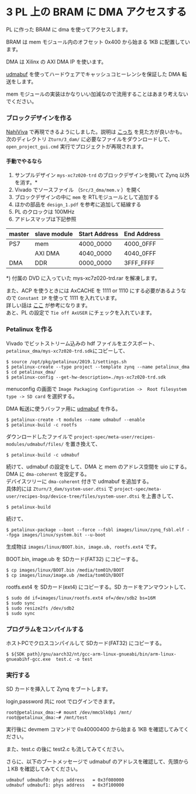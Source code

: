 # 3 PL 上の BRAM に DMA アクセスする

PL に作った BRAM  に dma を使ってアクセスします。

BRAM は mem モジュール内のオフセット 0x400 から始まる 1KB に配置しています。

DMA は Xilinx の AXI DMA IP を使います。

[udmabuf](https://github.com/ikwzm/udmabuf/blob/master/Readme.ja.md) を使ってハードウェアでキャッシュコヒーレンシを保証した  DMA 転送をします。

mem モジュールの実装はかなりいい加減なので流用することはあまり考えないでください。

### ブロックデザインを作る

[NahiViva](https://github.com/tokuden/NahiViva) で再現できるようにしました。説明は [こっち](http://nahitafu.cocolog-nifty.com/nahitafu/2019/05/post-2cfa5c.html) を見た方が良いかも。  
次のディレクトリ ```Zturn/3_dam/``` に必要なファイルをダウンロードして、```open_project_gui.cmd``` 実行でプロジェクトが再現されます。

#### 手動でやるなら

1. サンプルデザイン ```mys-xc7z020-trd``` のブロックデザインを開いて Zynq 以外を消す。*
2. Vivado でソースファイル （```Src/3_dma/mem.v``` ）を開く
3. ブロックデザインの中に ```mem``` を RTLモジュールとして追加する
4. ほかの部品を ```design_1.pdf``` を参考に追加して結線する
5. PL のクロックは 100MHz
6. アドレスマップは下記参照


| master | slave module | Start Address | End Address |
| ------ | ------------ | ------------- | ----------- |
| PS7    | mem          | 4000_0000     | 4000_0FFF   |
|        | AXI DMA      | 4040_0000     | 4040_0FFF   |
| DMA    | DDR          | 0000_0000     | 3FFF_FFFF   |

*) 付属の DVD に入っていた mys-xc7z020-trd.rar を解凍します。

また、ACP を使うときには AxCACHE を 1111 or 1110 にする必要があるようなので ```Constant IP``` を使って 1111 を入れています。  
詳しい話は [ここ](https://qiita.com/ikwzm/items/b2ee2e2ade0806a9ec07) が参考になります。  
あと、PL の設定で ```Tie off AxUSER``` にチェックを入れています。

### Petalinux を作る

Vivado でビットストリーム込みの hdf ファイルをエクスポート、```petalinux_dma/mys-xc7z020-trd.sdk```にコピーして、

```
$ source /opt/pkg/petalinux/2019.1/settings.sh
$ petalinux-create --type project --template zynq --name petalinux_dma
$ cd petalinux_dma/
$ petalinux-config --get-hw-description=./mys-xc7z020-trd.sdk
```

menuconfig の画面で ```Image Packaging Configuration ->  Root filesystem type -> SD card``` を選択する。

DMA 転送に使うバッファ用に [udmabuf](https://github.com/ikwzm/udmabuf/blob/master/Readme.ja.md) を作る。

```
$ petalinux-create -t modules --name udmabuf --enable
$ petalinux-build -c rootfs
```

ダウンロードしたファイルで ```project-spec/meta-user/recipes-modules/udmabuf/files/``` を置き換えて、

```
$ petalinux-build -c udmabuf
```

続けて、udmabuf の設定をして、DMA と mem のアドレス空間を uio にする。  
DMA に ```dma-coherent``` を設定する。  
デバイスツリーに ```dma-coherent``` 付きで udmabuf を追加する。  
具体的には ```Zturn/3_dam/system-user.dtsi``` で ```project-spec/meta-user/recipes-bsp/device-tree/files/system-user.dtsi``` を上書きして、

```
$ petalinux-build
```

続けて、

```
$ petalinux-package --boot --force --fsbl images/linux/zynq_fsbl.elf --fpga images/linux/system.bit --u-boot
```

生成物は ```images/linux/BOOT.bin, image.ub, rootfs.ext4``` です。

BOOT.bin,  image.ub を SDカード(FAT32) にコピーする。

```
$ cp images/linux/BOOT.bin /media/tom01h/BOOT
$ cp images/linux/image.ub /media/tom01h/BOOT
```

rootfs.ext4 を SDカード(ext4) にコピーする。SD カードをアンマウントして、

```
$ sudo dd if=images/linux/rootfs.ext4 of=/dev/sdb2 bs=16M
$ sudo sync
$ sudo resize2fs /dev/sdb2
$ sudo sync
```

### プログラムをコンパイルする

ホストPCでクロスコンパイルして SDカード(FAT32) にコピーする。

```
$ ${SDK path}/gnu/aarch32/nt/gcc-arm-linux-gnueabi/bin/arm-linux-gnueabihf-gcc.exe  test.c -o test
```

### 実行する

SD カードを挿入して Zynq をブートします。

login,password 共に root でログインできます。

```
root@petalinux_dma:~# mount /dev/mmcblk0p1 /mnt/
root@petalinux_dma:~# /mnt/test
```

実行後に devmem コマンドで 0x40000400 から始まる 1KB を確認してみてください。

また、test.c の後に test2.c も流してみてください。

さらに、以下のブートメッセージで udmabuf のアドレスを確認して、先頭から １KB を確認してみてください。

```
udmabuf udmabuf0: phys address   = 0x3f080000
udmabuf udmabuf1: phys address   = 0x3f100000
```